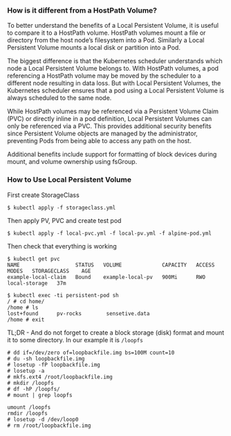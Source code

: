 ### How is it different from a HostPath Volume?

To better understand the benefits of a Local Persistent Volume, it is useful to compare it to a HostPath volume. HostPath volumes mount a file or directory from the host node’s filesystem into a Pod. Similarly a Local Persistent Volume mounts a local disk or partition into a Pod.

The biggest difference is that the Kubernetes scheduler understands which node a Local Persistent Volume belongs to. With HostPath volumes, a pod referencing a HostPath volume may be moved by the scheduler to a different node resulting in data loss. But with Local Persistent Volumes, the Kubernetes scheduler ensures that a pod using a Local Persistent Volume is always scheduled to the same node.

While HostPath volumes may be referenced via a Persistent Volume Claim (PVC) or directly inline in a pod definition, Local Persistent Volumes can only be referenced via a PVC. This provides additional security benefits since Persistent Volume objects are managed by the administrator, preventing Pods from being able to access any path on the host.

Additional benefits include support for formatting of block devices during mount, and volume ownership using fsGroup.

### How to Use Local Persistent Volume

First create StorageClass
```
$ kubectl apply -f storageclass.yml
```

Then apply PV, PVC and create test pod
```
$ kubectl apply -f local-pvc.yml -f local-pv.yml -f alpine-pod.yml
```

Then check that everything is working 
```
$ kubectl get pvc
NAME                  STATUS   VOLUME             CAPACITY   ACCESS MODES   STORAGECLASS    AGE
example-local-claim   Bound    example-local-pv   900Mi      RWO            local-storage   37m
```
```
$ kubectl exec -ti persistent-pod sh
/ # cd home/
/home # ls
lost+found      pv-rocks        sensetive.data
/home # exit
```

TL;DR - And do not forget to create a block storage (disk) format and mount it to some directory. In our example it is `/loopfs` 
```
# dd if=/dev/zero of=loopbackfile.img bs=100M count=10
# du -sh loopbackfile.img 
# losetup -fP loopbackfile.img
# losetup -a
# mkfs.ext4 /root/loopbackfile.img 
# mkdir /loopfs
# df -hP /loopfs/
# mount | grep loopfs

umount /loopfs
rmdir /loopfs
# losetup -d /dev/loop0
# rm /root/loopbackfile.img
```
